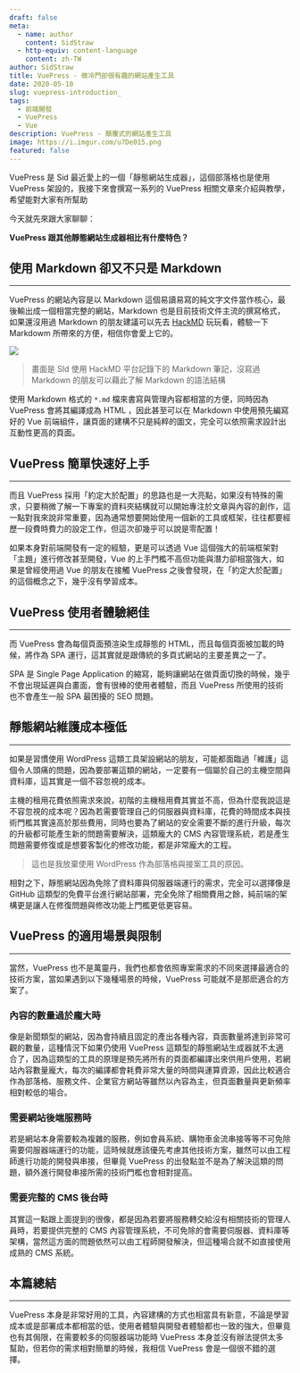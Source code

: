 ```yaml
---
draft: false
meta:
  - name: author
    content: SidStraw
  - http-equiv: content-language
    content: zh-TW
author: SidStraw
title: VuePress - 微冷門卻很有趣的網站產生工具
date: 2020-05-10
slug: vuepress-introduction_
tags:
  - 前端開發
  - VuePress
  - Vue
description: VuePress - 顛覆式的網站產生工具
image: https://i.imgur.com/u7De015.png
featured: false
---
```


VuePress 是 Sid 最近愛上的一個「靜態網站生成器」，這個部落格也是使用 VuePress 架設的，我接下來會撰寫一系列的 VuePress 相關文章來介紹與教學，希望能對大家有所幫助

今天就先來跟大家聊聊：

**VuePress 跟其他靜態網站生成器相比有什麼特色？**

## 使用 Markdown 卻又不只是 Markdown

---

VuePress 的網站內容是以 Markdown 這個易讀易寫的純文字文件當作核心，最後輸出成一個相當完整的網站，Markdown 也是目前技術文件主流的撰寫格式，如果還沒用過 Markdown 的朋友建議可以先去 [HackMD](https://hackmd.io/) 玩玩看，體驗一下 Markdowm 所帶來的方便，相信你會愛上它的。

![](https://i.imgur.com/DIrJVmB.png)


> 畫面是 SId 使用 HackMD 平台記錄下的 Markdown 筆記，沒寫過 Markdown 的朋友可以藉此了解 Markdown 的語法結構

使用 Markdown 格式的 `*.md` 檔來書寫與管理內容都相當的方便，同時因為 VuePress 會將其編譯成為 HTML ，因此甚至可以在 Markdown 中使用預先編寫好的 Vue 前端組件，讓頁面的建構不只是純粹的圖文，完全可以依照需求設計出互動性更高的頁面。

## VuePress 簡單快速好上手

---

而且 VuePress 採用「約定大於配置」的思路也是一大亮點，如果沒有特殊的需求，只要稍微了解一下專案的資料夾結構就可以開始專注於文章與內容的創作，這一點對我來說非常重要，因為通常想要開始使用一個新的工具或框架，往往都要經歷一段費時費力的設定工作，但這次卻幾乎可以說是零配置！

如果本身對前端開發有一定的經驗，更是可以透過 Vue 這個強大的前端框架對「主題」進行修改甚至開發，Vue 的上手門檻不高但功能與潛力卻相當強大，如果是曾經使用過 Vue 的朋友在接觸 VuePress 之後會發現，在「約定大於配置」的這個概念之下，幾乎沒有學習成本。

## VuePress 使用者體驗絕佳

---

而 VuePress 會為每個頁面預渲染生成靜態的 HTML，而且每個頁面被加載的時候，將作為 SPA 運行，這其實就是跟傳統的多頁式網站的主要差異之一了。

SPA 是 Single Page Application 的縮寫，能夠讓網站在做頁面切換的時候，幾乎不會出現延遲與白畫面，會有很棒的使用者體驗，而且 VuePress 所使用的技術也不會產生一般 SPA 最困擾的 SEO 問題。

## 靜態網站維護成本極低

---

如果是習慣使用 WordPress 這類工具架設網站的朋友，可能都面臨過「維護」這個令人頭痛的問題，因為要部署這類的網站，一定要有一個屬於自己的主機空間與資料庫，這其實是一個不容忽視的成本。

主機的租用花費依照需求來說，初階的主機租用費其實並不高，但為什麼我說這是不容忽視的成本呢？因為若需要管理自己的伺服器與資料庫，花費的時間成本與技術門檻其實遠高於那些費用，同時也要為了網站的安全需要不斷的進行升級，每次的升級都可能產生新的問題需要解決，這類龐大的 CMS 內容管理系統，若是產生問題需要修復或是想要客製化的修改功能，都是非常龐大的工程。

> 這也是我放棄使用 WordPress 作為部落格與接案工具的原因。

相對之下，靜態網站因為免除了資料庫與伺服器端運行的需求，完全可以選擇像是 GitHub 這類型的免費平台進行網站部署，完全免除了相關費用之餘，純前端的架構更是讓人在修復問題與修改功能上門檻更低更容易。

## VuePress 的適用場景與限制

---

當然，VuePress 也不是萬靈丹，我們也都會依照專案需求的不同來選擇最適合的技術方案，當如果遇到以下幾種場景的時候，VuePress  可能就不是那麽適合的方案了。

### 內容的數量過於龐大時

像是新聞類型的網站，因為會持續且固定的產出各種內容，頁面數量將達到非常可觀的數量，這種情況下如果仍使用 VuePress 這類型的靜態網站生成器就不太適合了，因為這類型的工具的原理是預先將所有的頁面都編譯出來供用戶使用，若網站內容數量龐大，每次的編譯都會耗費非常大量的時間與運算資源，因此比較適合作為部落格、服務文件、企業官方網站等雖然以內容為主，但頁面數量與更新頻率相對較低的場合。

### 需要網站後端服務時

若是網站本身需要較為複雜的服務，例如會員系統、購物車金流串接等等不可免除需要伺服器端運行的功能，這時候就應該優先考慮其他技術方案，雖然可以由工程師進行功能的開發與串接，但畢竟 VuePress 的出發點並不是為了解決這類的問題，額外進行開發串接所需的技術門檻也會相對提高。

### 需要完整的 CMS 後台時

其實這一點跟上面提到的很像，都是因為若要將服務轉交給沒有相關技術的管理人員時，若要提供完整的 CMS 內容管理系統，不可免除的會需要伺服器、資料庫等架構，當然這方面的問題依然可以由工程師開發解決，但這種場合就不如直接使用成熟的 CMS 系統。

## 本篇總結

---

VuePress 本身是非常好用的工具，內容建構的方式也相當具有新意，不論是學習成本或是部署成本都相當的低，使用者體驗與開發者體驗都也一致的強大，但畢竟也有其侷限，在需要較多的伺服器端功能時 VuePress 本身並沒有辦法提供太多幫助，但若你的需求相對簡單的時候，我相信 VuePress 會是一個很不錯的選擇。